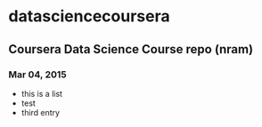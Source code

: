 # datasciencecoursera
## Coursera Data Science Course repo (nram)
### Mar 04, 2015

* this is a list
* test
* third entry
